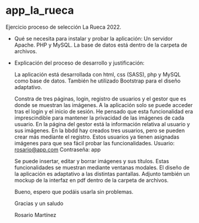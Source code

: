 # app_la_rueca
  Ejercicio proceso de selección La Rueca 2022.

- Qué se necesita para instalar y probar la aplicación:
  Un servidor Apache. PHP y MySQL. La base de datos está dentro de la carpeta de archivos.

- Explicación del proceso de desarrollo y justificación:

  La aplicación está desarrollada con html, css (SASS), php y MySQL como base de datos. También he utilizado Bootstrap para el diseño adaptativo.
  
  Constra de tres páginas, login, registro de usuarios y el gestor que es donde se muestran las imágenes. 
  A la aplicación solo se puede acceder tras el login y el inicio de sesión. He pensado que esta funcionalidad era imprescindible para mantener la privacidad de las imágenes de cada usuario.
  En la página del gestor está la información relativa al usuario y sus imágenes.
  En la bbdd hay creados tres usuarios, pero se pueden crear más mediante el registro. Estos usuarios ya tienen asignadas imágenes para que sea fácil probar las funcionalidades.
    Usuario: rosario@app.com
    Contraseña: app
  
  Se puede insertar, editar y borrar imágenes y sus títulos. Estas funcionalidades se muestran mediante ventanas modales.
  El diseño de la aplicación es adaptativo a las distintas pantallas.
  Adjunto también un mockup de la interfaz en pdf dentro de la carpeta de archivos.
  
  Bueno, espero que podáis usarla sin problemas.
  
  Gracias y un saludo
  
  Rosario Martínez
